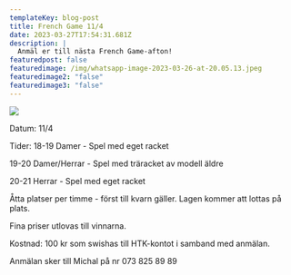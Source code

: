 ```yaml
---
templateKey: blog-post
title: French Game 11/4
date: 2023-03-27T17:54:31.681Z
description: |
  Anmäl er till nästa French Game-afton!
featuredpost: false
featuredimage: /img/whatsapp-image-2023-03-26-at-20.05.13.jpeg
featuredimage2: "false"
featuredimage3: "false"
---
```

![](/img/whatsapp-image-2023-03-26-at-20.05.13.jpeg)

D﻿atum: 11/4

Tider:
18-19 Damer - Spel med eget racket


19-20 Damer/Herrar - Spel med träracket av modell äldre


20-21 Herrar - Spel med eget racket



Åtta platser per timme - först till kvarn gäller. Lagen kommer att lottas på plats.

F﻿ina priser utlovas till vinnarna. 

K﻿ostnad: 100 kr som swishas till HTK-kontot i samband med anmälan. 

A﻿nmälan sker till Michal på nr 073 825 89 89